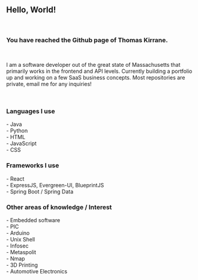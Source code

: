<h2>Hello, World!</h2><br>
<h3>You have reached the Github page of Thomas Kirrane.</h3><br>
<p>I am a software developer out of the great state of Massachusetts that primarily works in the frontend and API levels. Currently building a portfolio up and working on a few SaaS business concepts. Most repositories are private, email me for any inquiries!</p><br>

<h3>Languages I use</h3>
 - Java<br>
 - Python<br>
 - HTML<br>
 - JavaScript<br>
 - CSS

<h3>Frameworks I use</h3>
 - React<br>
 - ExpressJS, Evergreen-UI, BlueprintJS<br>
 - Spring Boot / Spring Data

<h3>Other areas of knowledge / Interest</h3>
 - Embedded software<br>
  - PIC<br>
  - Arduino<br>
 - Unix Shell<br>
 - Infosec<br>
  - Metaspolit<br>
  - Nmap<br>
 - 3D Printing<br>
 - Automotive Electronics<br>
